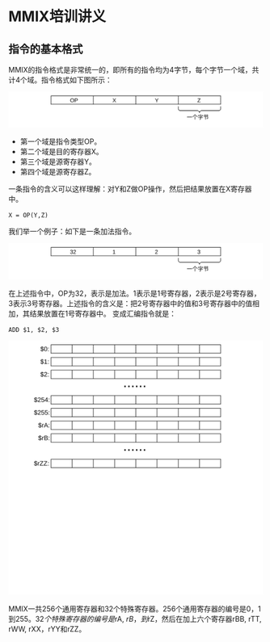 
# MMIX培训讲义

## 指令的基本格式

MMIX的指令格式是非常统一的，即所有的指令均为4字节，每个字节一个域，共计4个域。指令格式如下图所示：

![](x0000.svg) <!-- MMIX指令的格式 -->

- 第一个域是指令类型OP。
- 第二个域是目的寄存器X。
- 第三个域是源寄存器Y。
- 第四个域是源寄存器Z。

一条指令的含义可以这样理解：对Y和Z做OP操作，然后把结果放置在X寄存器中。
```
X = OP(Y,Z)
```
我们举一个例子：如下是一条加法指令。

![](x0001.svg) <!--  -->

在上述指令中，OP为32，表示是加法。1表示是1号寄存器，2表示是2号寄存器，3表示3号寄存器。上述指令的含义是：把2号寄存器中的值和3号寄存器中的值相加，其结果放置在1号寄存器中。
变成汇编指令就是：
```
ADD $1, $2, $3
```

![](x0002.svg) <!--  -->

MMIX一共256个通用寄存器和32个特殊寄存器。256个通用寄存器的编号是$0，$1到$255。32个特殊寄存器的编号是$rA, $rB，到$rZ，然后在加上六个寄存器rBB, rTT, rWW, rXX，rYY和rZZ。


